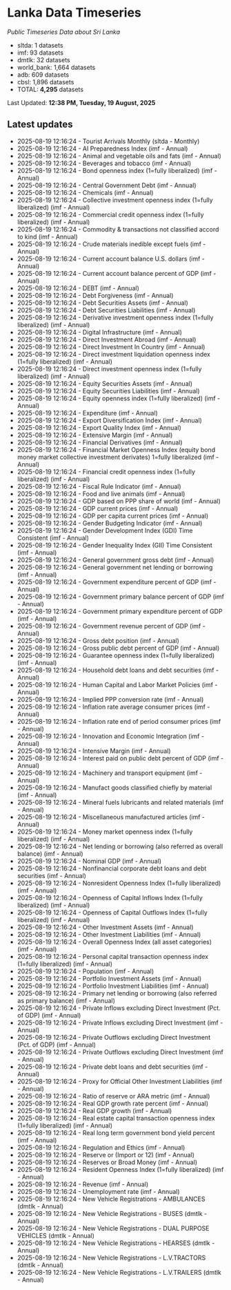 # Lanka Data Timeseries
*Public Timeseries Data about Sri Lanka*

* sltda: 1 datasets
* imf: 93 datasets
* dmtlk: 32 datasets
* world_bank: 1,664 datasets
* adb: 609 datasets
* cbsl: 1,896 datasets
* TOTAL: **4,295** datasets

Last Updated: **12:38 PM, Tuesday, 19 August, 2025**

## Latest updates

* 2025-08-19 12:16:24 - Tourist Arrivals Monthly (sltda - Monthly)
* 2025-08-19 12:16:24 - AI Preparedness Index (imf - Annual)
* 2025-08-19 12:16:24 - Animal and vegetable oils and fats (imf - Annual)
* 2025-08-19 12:16:24 - Beverages and tobacco (imf - Annual)
* 2025-08-19 12:16:24 - Bond openness index (1=fully liberalized) (imf - Annual)
* 2025-08-19 12:16:24 - Central Government Debt (imf - Annual)
* 2025-08-19 12:16:24 - Chemicals (imf - Annual)
* 2025-08-19 12:16:24 - Collective investment openness index (1=fully liberalized) (imf - Annual)
* 2025-08-19 12:16:24 - Commercial credit openness index (1=fully liberalized) (imf - Annual)
* 2025-08-19 12:16:24 - Commodity & transactions not classified accord to kind (imf - Annual)
* 2025-08-19 12:16:24 - Crude materials inedible except fuels (imf - Annual)
* 2025-08-19 12:16:24 - Current account balance U.S. dollars (imf - Annual)
* 2025-08-19 12:16:24 - Current account balance percent of GDP (imf - Annual)
* 2025-08-19 12:16:24 - DEBT (imf - Annual)
* 2025-08-19 12:16:24 - Debt Forgiveness (imf - Annual)
* 2025-08-19 12:16:24 - Debt Securities Assets (imf - Annual)
* 2025-08-19 12:16:24 - Debt Securities Liabilities (imf - Annual)
* 2025-08-19 12:16:24 - Derivative investment openness index (1=fully liberalized) (imf - Annual)
* 2025-08-19 12:16:24 - Digital Infrastructure (imf - Annual)
* 2025-08-19 12:16:24 - Direct Investment Abroad (imf - Annual)
* 2025-08-19 12:16:24 - Direct Investment In Country (imf - Annual)
* 2025-08-19 12:16:24 - Direct investment liquidation openness index (1=fully liberalized) (imf - Annual)
* 2025-08-19 12:16:24 - Direct investment openness index (1=fully liberalized) (imf - Annual)
* 2025-08-19 12:16:24 - Equity Securities Assets (imf - Annual)
* 2025-08-19 12:16:24 - Equity Securities Liabilities (imf - Annual)
* 2025-08-19 12:16:24 - Equity openness index (1=fully liberalized) (imf - Annual)
* 2025-08-19 12:16:24 - Expenditure (imf - Annual)
* 2025-08-19 12:16:24 - Export Diversification Index (imf - Annual)
* 2025-08-19 12:16:24 - Export Quality Index (imf - Annual)
* 2025-08-19 12:16:24 - Extensive Margin (imf - Annual)
* 2025-08-19 12:16:24 - Financial Derivatives (imf - Annual)
* 2025-08-19 12:16:24 - Financial Market Openness Index (equity bond money market collective investment derivates) 1=fully liberalized (imf - Annual)
* 2025-08-19 12:16:24 - Financial credit openness index (1=fully liberalized) (imf - Annual)
* 2025-08-19 12:16:24 - Fiscal Rule Indicator (imf - Annual)
* 2025-08-19 12:16:24 - Food and live animals (imf - Annual)
* 2025-08-19 12:16:24 - GDP based on PPP share of world (imf - Annual)
* 2025-08-19 12:16:24 - GDP current prices (imf - Annual)
* 2025-08-19 12:16:24 - GDP per capita current prices (imf - Annual)
* 2025-08-19 12:16:24 - Gender Budgeting Indicator (imf - Annual)
* 2025-08-19 12:16:24 - Gender Development Index (GDI) Time Consistent (imf - Annual)
* 2025-08-19 12:16:24 - Gender Inequality Index (GII) Time Consistent (imf - Annual)
* 2025-08-19 12:16:24 - General government gross debt (imf - Annual)
* 2025-08-19 12:16:24 - General government net lending or borrowing (imf - Annual)
* 2025-08-19 12:16:24 - Government expenditure percent of GDP (imf - Annual)
* 2025-08-19 12:16:24 - Government primary balance percent of GDP (imf - Annual)
* 2025-08-19 12:16:24 - Government primary expenditure percent of GDP (imf - Annual)
* 2025-08-19 12:16:24 - Government revenue percent of GDP (imf - Annual)
* 2025-08-19 12:16:24 - Gross debt position (imf - Annual)
* 2025-08-19 12:16:24 - Gross public debt percent of GDP (imf - Annual)
* 2025-08-19 12:16:24 - Guarantee openness index (1=fully liberalized) (imf - Annual)
* 2025-08-19 12:16:24 - Household debt loans and debt securities (imf - Annual)
* 2025-08-19 12:16:24 - Human Capital and Labor Market Policies (imf - Annual)
* 2025-08-19 12:16:24 - Implied PPP conversion rate (imf - Annual)
* 2025-08-19 12:16:24 - Inflation rate average consumer prices (imf - Annual)
* 2025-08-19 12:16:24 - Inflation rate end of period consumer prices (imf - Annual)
* 2025-08-19 12:16:24 - Innovation and Economic Integration (imf - Annual)
* 2025-08-19 12:16:24 - Intensive Margin (imf - Annual)
* 2025-08-19 12:16:24 - Interest paid on public debt percent of GDP (imf - Annual)
* 2025-08-19 12:16:24 - Machinery and transport equipment (imf - Annual)
* 2025-08-19 12:16:24 - Manufact goods classified chiefly by material (imf - Annual)
* 2025-08-19 12:16:24 - Mineral fuels lubricants and related materials (imf - Annual)
* 2025-08-19 12:16:24 - Miscellaneous manufactured articles (imf - Annual)
* 2025-08-19 12:16:24 - Money market openness index (1=fully liberalized) (imf - Annual)
* 2025-08-19 12:16:24 - Net lending or borrowing (also referred as overall balance) (imf - Annual)
* 2025-08-19 12:16:24 - Nominal GDP (imf - Annual)
* 2025-08-19 12:16:24 - Nonfinancial corporate debt loans and debt securities (imf - Annual)
* 2025-08-19 12:16:24 - Nonresident Openness Index (1=fully liberalized) (imf - Annual)
* 2025-08-19 12:16:24 - Openness of Capital Inflows Index (1=fully liberalized) (imf - Annual)
* 2025-08-19 12:16:24 - Openness of Capital Outflows Index (1=fully liberalized) (imf - Annual)
* 2025-08-19 12:16:24 - Other Investment Assets (imf - Annual)
* 2025-08-19 12:16:24 - Other Investment Liabilities (imf - Annual)
* 2025-08-19 12:16:24 - Overall Openness Index (all asset categories) (imf - Annual)
* 2025-08-19 12:16:24 - Personal capital transaction openness index (1=fully liberalized) (imf - Annual)
* 2025-08-19 12:16:24 - Population (imf - Annual)
* 2025-08-19 12:16:24 - Portfolio Investment Assets (imf - Annual)
* 2025-08-19 12:16:24 - Portfolio Investment Liabilities (imf - Annual)
* 2025-08-19 12:16:24 - Primary net lending or borrowing (also referred as primary balance) (imf - Annual)
* 2025-08-19 12:16:24 - Private Inflows excluding Direct Investment (Pct. of GDP) (imf - Annual)
* 2025-08-19 12:16:24 - Private Inflows excluding Direct Investment (imf - Annual)
* 2025-08-19 12:16:24 - Private Outflows excluding Direct Investment (Pct. of GDP) (imf - Annual)
* 2025-08-19 12:16:24 - Private Outflows excluding Direct Investment (imf - Annual)
* 2025-08-19 12:16:24 - Private debt loans and debt securities (imf - Annual)
* 2025-08-19 12:16:24 - Proxy for Official Other Investment Liabilities (imf - Annual)
* 2025-08-19 12:16:24 - Ratio of reserve or ARA metric (imf - Annual)
* 2025-08-19 12:16:24 - Real GDP growth rate percent (imf - Annual)
* 2025-08-19 12:16:24 - Real GDP growth (imf - Annual)
* 2025-08-19 12:16:24 - Real estate capital transaction openness index (1=fully liberalized) (imf - Annual)
* 2025-08-19 12:16:24 - Real long term government bond yield percent (imf - Annual)
* 2025-08-19 12:16:24 - Regulation and Ethics (imf - Annual)
* 2025-08-19 12:16:24 - Reserve or (Import or 12) (imf - Annual)
* 2025-08-19 12:16:24 - Reserves or Broad Money (imf - Annual)
* 2025-08-19 12:16:24 - Resident Openness Index (1=fully liberalized) (imf - Annual)
* 2025-08-19 12:16:24 - Revenue (imf - Annual)
* 2025-08-19 12:16:24 - Unemployment rate (imf - Annual)
* 2025-08-19 12:16:24 - New Vehicle Registrations - AMBULANCES (dmtlk - Annual)
* 2025-08-19 12:16:24 - New Vehicle Registrations - BUSES (dmtlk - Annual)
* 2025-08-19 12:16:24 - New Vehicle Registrations - DUAL PURPOSE VEHICLES (dmtlk - Annual)
* 2025-08-19 12:16:24 - New Vehicle Registrations - HEARSES (dmtlk - Annual)
* 2025-08-19 12:16:24 - New Vehicle Registrations - L.V.TRACTORS (dmtlk - Annual)
* 2025-08-19 12:16:24 - New Vehicle Registrations - L.V.TRAILERS (dmtlk - Annual)